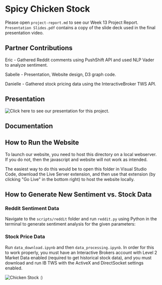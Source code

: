 # Spicy Chicken Stock

Please open `project-report.md` to see our Week 13 Project Report.
`Presentation Slides.pdf` contains a copy of the slide deck used in the final presentation video.

## Partner Contributions

Eric - Gathered Reddit comments using PushShift API and used NLP Vader to analyze sentiment.

Sabelle - Presentation, Website design, D3 graph code.

Danielle - Gathered stock pricing data using the InteractiveBroker TWS API. 

## Presentation

![Click here to see our presentation for this project.](https://i.pinimg.com/564x/12/b1/44/12b14490da94cc1cc3dd46a1f0014709.jpg)

## Documentation

## How to Run the Website

To launch our website, you need to host this directory on a local webserver. If you do not, then the javascript and website will not work as intended.

The easiest way to do this would be to open this folder in Visual Studio Code, download the Live Server extension, and then use that extension (by clicking "Go Live" in the bottom right) to host the website locally.

## How to Generate New Sentiment vs. Stock Data

### Reddit Sentiment Data

Navigate to the `scripts/reddit` folder and run `reddit.py` using Python in the terminal to generate sentiment analysis for the given parameters:

### Stock Price Data

Run `data_download.ipynb` and then `data_processing.ipynb`. In order for this to work properly, you must have an Interactive Brokers account with Level 2 Market Data enabled (required to get historical stock data), and you must download and run IB TWS with the ActiveX and DirectSocket settings enabled.

![Chicken Stock :)](https://i.pinimg.com/564x/12/b1/44/12b14490da94cc1cc3dd46a1f0014709.jpg)
